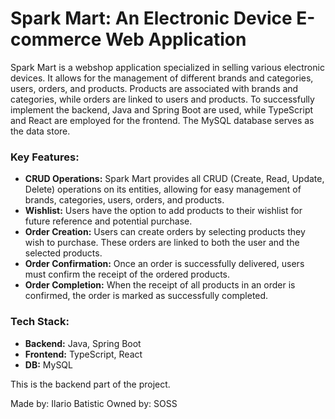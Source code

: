 # **Spark Mart: An Electronic Device E-commerce Web Application**

Spark Mart is a webshop application specialized in selling various electronic devices. It allows for the management of different brands and categories, users, orders, and products. Products are associated with brands and categories, while orders are linked to users and products. To successfully implement the backend, Java and Spring Boot are used, while TypeScript and React are employed for the frontend. The MySQL database serves as the data store.

### **Key Features:**

- **CRUD Operations:** Spark Mart provides all CRUD (Create, Read, Update, Delete) operations on its entities, allowing for easy management of brands, categories, users, orders, and products.
- **Wishlist:** Users have the option to add products to their wishlist for future reference and potential purchase.
- **Order Creation:** Users can create orders by selecting products they wish to purchase. These orders are linked to both the user and the selected products.
- **Order Confirmation:** Once an order is successfully delivered, users must confirm the receipt of the ordered products.
- **Order Completion:** When the receipt of all products in an order is confirmed, the order is marked as successfully completed.

### **Tech Stack:**

- **Backend:** Java, Spring Boot
- **Frontend:** TypeScript, React
- **DB:** MySQL

This is the backend part of the project.

Made by: Ilario Batistic
Owned by: SOSS
